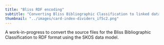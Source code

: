 ```yaml
---
title: "Bliss RDF encoding"
subtitle: "Converting Bliss Bibliographic Classification to linked data"
thumbnail: "../images/card-index-dividers_if5c2.png"
---
```

A work-in-progress to convert the source files for the Bliss Bibliographic Classification to RDF format using the SKOS data model.